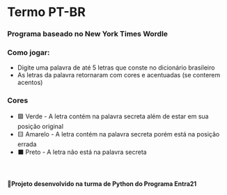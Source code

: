 <h1> Termo PT-BR</h1>

### Programa baseado no New York Times Wordle

### Como jogar:
   - Digite uma palavra de até 5 letras que conste no dicionário brasileiro
   - As letras da palavra retornaram com cores e acentuadas (se conterem acentos)
### Cores
   - 🟩 Verde - A letra contém na palavra secreta além de estar em sua posição original
   - 🟨 Amarelo - A letra contém na palavra secreta porém está na posição errada
   - ⬛ Preto - A letra não está na palavra secreta

<br>
<h4> 📜Projeto desenvolvido na turma de Python do Programa Entra21 </h4>

